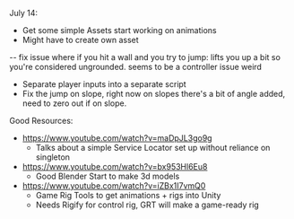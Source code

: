 July 14:

- Get some simple Assets start working on animations
- Might have to create own asset

--  fix issue where if you hit a wall and you try to jump:
    lifts you up a bit so you're considered ungrounded.
    seems to be a controller issue weird

- Separate player inputs into a separate script
- Fix the jump on slope, right now on slopes there's a bit of angle added, need to zero out if on slope.

Good Resources:

- https://www.youtube.com/watch?v=maDpJL3go9g
    - Talks about a simple Service Locator set up without reliance on singleton
- https://www.youtube.com/watch?v=bx953Hl6Eu8
    - Good Blender Start to make 3d models
- https://www.youtube.com/watch?v=iZBx1I7vmQ0
    - Game Rig Tools to get animations + rigs into Unity
    - Needs Rigify for control rig, GRT will make a game-ready rig
